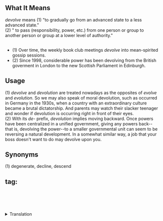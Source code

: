 ## What It Means
*devolve* means (1) "to gradually go from an advanced state to a less advanced state."  
(2) " to pass (responsibility, power, etc.) from one person or group to another person or group at a lower level of authority."
<br/>
<br/>

* (1) Over time, the weekly book club meetings *devolve* into mean-spirited gossip sessions.
* (2) Since 1998, considerable power has been devolving from the British goverment in London to the new Scottish Parliament in Edinburgh.

## Usage
(1) *devolve* and *devolution* are treated nowadays as the opposites of *evolve* and *evolution*. So we may also speak of moral devolution, such as occurred in Germany in the 1930s, when a country with an extraordinary culture became a brutal dictatorship. And parents may watch their slacker teenager and wonder if devolution is occurring right in front of their eyes.  
(2) With its *de-* prefix, *devolution* implies moving backward. Once powers have been centralized in a unified government, giving any powers back--that is, devolving the power--to a smaller governmental unit can seem to be reversing a natural development. In a somewhat similar way, a job that your boss doesn't want to do may devolve upon you.
## Synonyms
(1) degenerate, decline, descend

## tag:

<br/>
<br/>
<br/>
<br/>

<details>
<summary>Translation</summary>
中文：  
  (1) 退化
  (2) (权力、责任) 下放
</details>
